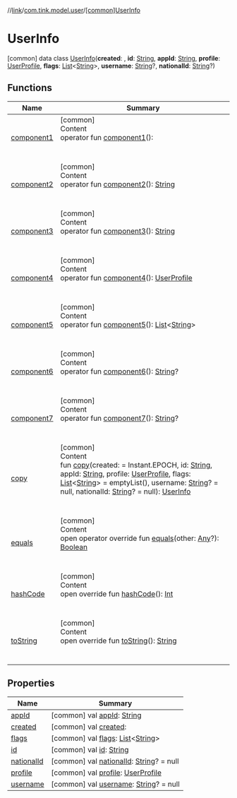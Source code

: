 //[link](../../index.md)/[com.tink.model.user](../index.md)/[[common]UserInfo](index.md)



# UserInfo  
 [common] data class [UserInfo](index.md)(**created**: <ERROR CLASS>, **id**: [String](https://kotlinlang.org/api/latest/jvm/stdlib/kotlin/-string/index.html), **appId**: [String](https://kotlinlang.org/api/latest/jvm/stdlib/kotlin/-string/index.html), **profile**: [UserProfile](../[common]-user-profile/index.md), **flags**: [List](https://kotlinlang.org/api/latest/jvm/stdlib/kotlin.collections/-list/index.html)<[String](https://kotlinlang.org/api/latest/jvm/stdlib/kotlin/-string/index.html)>, **username**: [String](https://kotlinlang.org/api/latest/jvm/stdlib/kotlin/-string/index.html)?, **nationalId**: [String](https://kotlinlang.org/api/latest/jvm/stdlib/kotlin/-string/index.html)?)   


## Functions  
  
|  Name|  Summary| 
|---|---|
| <a name="com.tink.model.user/UserInfo/component1/#/PointingToDeclaration/"></a>[component1](component1.md)| <a name="com.tink.model.user/UserInfo/component1/#/PointingToDeclaration/"></a>[common]  <br>Content  <br>operator fun [component1](component1.md)(): <ERROR CLASS>  <br><br><br>
| <a name="com.tink.model.user/UserInfo/component2/#/PointingToDeclaration/"></a>[component2](component2.md)| <a name="com.tink.model.user/UserInfo/component2/#/PointingToDeclaration/"></a>[common]  <br>Content  <br>operator fun [component2](component2.md)(): [String](https://kotlinlang.org/api/latest/jvm/stdlib/kotlin/-string/index.html)  <br><br><br>
| <a name="com.tink.model.user/UserInfo/component3/#/PointingToDeclaration/"></a>[component3](component3.md)| <a name="com.tink.model.user/UserInfo/component3/#/PointingToDeclaration/"></a>[common]  <br>Content  <br>operator fun [component3](component3.md)(): [String](https://kotlinlang.org/api/latest/jvm/stdlib/kotlin/-string/index.html)  <br><br><br>
| <a name="com.tink.model.user/UserInfo/component4/#/PointingToDeclaration/"></a>[component4](component4.md)| <a name="com.tink.model.user/UserInfo/component4/#/PointingToDeclaration/"></a>[common]  <br>Content  <br>operator fun [component4](component4.md)(): [UserProfile](../[common]-user-profile/index.md)  <br><br><br>
| <a name="com.tink.model.user/UserInfo/component5/#/PointingToDeclaration/"></a>[component5](component5.md)| <a name="com.tink.model.user/UserInfo/component5/#/PointingToDeclaration/"></a>[common]  <br>Content  <br>operator fun [component5](component5.md)(): [List](https://kotlinlang.org/api/latest/jvm/stdlib/kotlin.collections/-list/index.html)<[String](https://kotlinlang.org/api/latest/jvm/stdlib/kotlin/-string/index.html)>  <br><br><br>
| <a name="com.tink.model.user/UserInfo/component6/#/PointingToDeclaration/"></a>[component6](component6.md)| <a name="com.tink.model.user/UserInfo/component6/#/PointingToDeclaration/"></a>[common]  <br>Content  <br>operator fun [component6](component6.md)(): [String](https://kotlinlang.org/api/latest/jvm/stdlib/kotlin/-string/index.html)?  <br><br><br>
| <a name="com.tink.model.user/UserInfo/component7/#/PointingToDeclaration/"></a>[component7](component7.md)| <a name="com.tink.model.user/UserInfo/component7/#/PointingToDeclaration/"></a>[common]  <br>Content  <br>operator fun [component7](component7.md)(): [String](https://kotlinlang.org/api/latest/jvm/stdlib/kotlin/-string/index.html)?  <br><br><br>
| <a name="com.tink.model.user/UserInfo/copy/##kotlin.String#kotlin.String#com.tink.model.user.UserProfile#kotlin.collections.List[kotlin.String]#kotlin.String?#kotlin.String?/PointingToDeclaration/"></a>[copy](copy.md)| <a name="com.tink.model.user/UserInfo/copy/##kotlin.String#kotlin.String#com.tink.model.user.UserProfile#kotlin.collections.List[kotlin.String]#kotlin.String?#kotlin.String?/PointingToDeclaration/"></a>[common]  <br>Content  <br>fun [copy](copy.md)(created: <ERROR CLASS> = Instant.EPOCH, id: [String](https://kotlinlang.org/api/latest/jvm/stdlib/kotlin/-string/index.html), appId: [String](https://kotlinlang.org/api/latest/jvm/stdlib/kotlin/-string/index.html), profile: [UserProfile](../[common]-user-profile/index.md), flags: [List](https://kotlinlang.org/api/latest/jvm/stdlib/kotlin.collections/-list/index.html)<[String](https://kotlinlang.org/api/latest/jvm/stdlib/kotlin/-string/index.html)> = emptyList(), username: [String](https://kotlinlang.org/api/latest/jvm/stdlib/kotlin/-string/index.html)? = null, nationalId: [String](https://kotlinlang.org/api/latest/jvm/stdlib/kotlin/-string/index.html)? = null): [UserInfo](index.md)  <br><br><br>
| <a name="kotlin/Any/equals/#kotlin.Any?/PointingToDeclaration/"></a>[equals](../../com.tink.service.user/[common]-user-profile-service-impl/index.md#%5Bkotlin%2FAny%2Fequals%2F%23kotlin.Any%3F%2FPointingToDeclaration%2F%5D%2FFunctions%2F1135467963)| <a name="kotlin/Any/equals/#kotlin.Any?/PointingToDeclaration/"></a>[common]  <br>Content  <br>open operator override fun [equals](../../com.tink.service.user/[common]-user-profile-service-impl/index.md#%5Bkotlin%2FAny%2Fequals%2F%23kotlin.Any%3F%2FPointingToDeclaration%2F%5D%2FFunctions%2F1135467963)(other: [Any](https://kotlinlang.org/api/latest/jvm/stdlib/kotlin/-any/index.html)?): [Boolean](https://kotlinlang.org/api/latest/jvm/stdlib/kotlin/-boolean/index.html)  <br><br><br>
| <a name="kotlin/Any/hashCode/#/PointingToDeclaration/"></a>[hashCode](../../com.tink.service.user/[common]-user-profile-service-impl/index.md#%5Bkotlin%2FAny%2FhashCode%2F%23%2FPointingToDeclaration%2F%5D%2FFunctions%2F1135467963)| <a name="kotlin/Any/hashCode/#/PointingToDeclaration/"></a>[common]  <br>Content  <br>open override fun [hashCode](../../com.tink.service.user/[common]-user-profile-service-impl/index.md#%5Bkotlin%2FAny%2FhashCode%2F%23%2FPointingToDeclaration%2F%5D%2FFunctions%2F1135467963)(): [Int](https://kotlinlang.org/api/latest/jvm/stdlib/kotlin/-int/index.html)  <br><br><br>
| <a name="kotlin/Any/toString/#/PointingToDeclaration/"></a>[toString](../../com.tink.service.user/[common]-user-profile-service-impl/index.md#%5Bkotlin%2FAny%2FtoString%2F%23%2FPointingToDeclaration%2F%5D%2FFunctions%2F1135467963)| <a name="kotlin/Any/toString/#/PointingToDeclaration/"></a>[common]  <br>Content  <br>open override fun [toString](../../com.tink.service.user/[common]-user-profile-service-impl/index.md#%5Bkotlin%2FAny%2FtoString%2F%23%2FPointingToDeclaration%2F%5D%2FFunctions%2F1135467963)(): [String](https://kotlinlang.org/api/latest/jvm/stdlib/kotlin/-string/index.html)  <br><br><br>


## Properties  
  
|  Name|  Summary| 
|---|---|
| <a name="com.tink.model.user/UserInfo/appId/#/PointingToDeclaration/"></a>[appId](app-id.md)| <a name="com.tink.model.user/UserInfo/appId/#/PointingToDeclaration/"></a> [common] val [appId](app-id.md): [String](https://kotlinlang.org/api/latest/jvm/stdlib/kotlin/-string/index.html)   <br>
| <a name="com.tink.model.user/UserInfo/created/#/PointingToDeclaration/"></a>[created](created.md)| <a name="com.tink.model.user/UserInfo/created/#/PointingToDeclaration/"></a> [common] val [created](created.md): <ERROR CLASS>   <br>
| <a name="com.tink.model.user/UserInfo/flags/#/PointingToDeclaration/"></a>[flags](flags.md)| <a name="com.tink.model.user/UserInfo/flags/#/PointingToDeclaration/"></a> [common] val [flags](flags.md): [List](https://kotlinlang.org/api/latest/jvm/stdlib/kotlin.collections/-list/index.html)<[String](https://kotlinlang.org/api/latest/jvm/stdlib/kotlin/-string/index.html)>   <br>
| <a name="com.tink.model.user/UserInfo/id/#/PointingToDeclaration/"></a>[id](id.md)| <a name="com.tink.model.user/UserInfo/id/#/PointingToDeclaration/"></a> [common] val [id](id.md): [String](https://kotlinlang.org/api/latest/jvm/stdlib/kotlin/-string/index.html)   <br>
| <a name="com.tink.model.user/UserInfo/nationalId/#/PointingToDeclaration/"></a>[nationalId](national-id.md)| <a name="com.tink.model.user/UserInfo/nationalId/#/PointingToDeclaration/"></a> [common] val [nationalId](national-id.md): [String](https://kotlinlang.org/api/latest/jvm/stdlib/kotlin/-string/index.html)? = null   <br>
| <a name="com.tink.model.user/UserInfo/profile/#/PointingToDeclaration/"></a>[profile](profile.md)| <a name="com.tink.model.user/UserInfo/profile/#/PointingToDeclaration/"></a> [common] val [profile](profile.md): [UserProfile](../[common]-user-profile/index.md)   <br>
| <a name="com.tink.model.user/UserInfo/username/#/PointingToDeclaration/"></a>[username](username.md)| <a name="com.tink.model.user/UserInfo/username/#/PointingToDeclaration/"></a> [common] val [username](username.md): [String](https://kotlinlang.org/api/latest/jvm/stdlib/kotlin/-string/index.html)? = null   <br>

